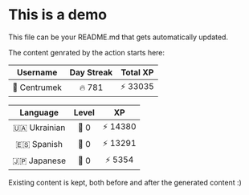 # This is a demo

This file can be your README.md that gets automatically updated.

The content genrated by the action starts here:

<!--START_SECTION:duolingoStats-->
<!-- Automatically generated with https://github.com/centrumek/duolingo-readme-stats-->

| Username | Day Streak | Total XP |
|:---:|:---:|:---:|
| 👤 Centrumek | 🔥 781 | ⚡ 33035 |

| Language | Level | XP |
|:---:|:---:|:---:|
| 🇺🇦 Ukrainian | 👑 0 | ⚡ 14380 |
| 🇪🇸 Spanish | 👑 0 | ⚡ 13291 |
| 🇯🇵 Japanese | 👑 0 | ⚡ 5354 |

<!--END_SECTION:duolingoStats-->

Existing content is kept, both before and after the generated content :)